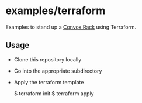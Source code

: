 # examples/terraform

Examples to stand up a [Convox Rack](https://github.com/convox/convox) using Terraform.

## Usage

* Clone this repository locally

* Go into the appropriate subdirectory

* Apply the terraform template

    $ terraform init
    $ terraform apply
